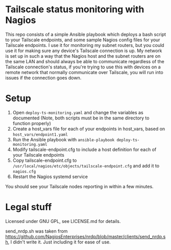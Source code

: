 # Tailscale status monitoring with Nagios

This repo consists of a simple Ansible playbook which deploys a bash script to your Tailscale endpoints, and some sample Nagios config files for your Tailscale endpoints. I use it for monitoring my subnet routers, but you could use it for making sure any device's Tailscale connection is up. My network is set up in such a way that the Nagios host and the subnet routers are on the same LAN and should always be able to communicate regardless of the Tailscale connection's status, if you're trying to use this with devices on a remote network that normally communicate over Tailscale, you will run into issues if the connection goes down.

# Setup

1. Open `deploy-ts-monitoring.yaml` and change the variables as documented (Note, both scripts must be in the same directory to function properly)
2. Create a host_vars file for each of your endpoints in host_vars, based on `host_vars/endpoint1.yaml`
3. Run the Ansible playbook with `ansible-playbook deploy-ts-monitoring.yaml`
4. Modify tailscale-endpoint.cfg to include a host definition for each of your Tailscale endpoints
5. Copy tailscale-endpoint.cfg to `/usr/local/nagios/etc/objects/tailscale-endpoint.cfg` and add it to `nagios.cfg`
6. Restart the Nagios systemd service

You should see your Tailscale nodes reporting in within a few minutes.

# Legal stuff
Licensed under GNU GPL, see LICENSE.md for details.

send_nrdp.sh was taken from https://github.com/NagiosEnterprises/nrdp/blob/master/clients/send_nrdp.sh, I didn't write it. Just including it for ease of use.